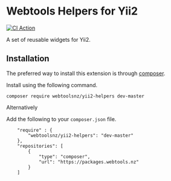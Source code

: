 # Webtools Helpers for Yii2

[![CI Action](https://github.com/webtoolsnz/yii2-helpers/workflows/continuous-integration/badge.svg)](https://github.com/webtoolsnz/yii2-helpers/actions)

A set of reusable widgets for Yii2.

## Installation

The preferred way to install this extension is through [composer](http://getcomposer.org/download/).

Install using the following command.

`composer require webtoolsnz/yii2-helpers dev-master`

Alternatively 

Add the following to your `composer.json` file.

~~~
    "require" : {
        "webtoolsnz/yii2-helpers": "dev-master"
    }, 
    "repositories": [
        {
            "type": "composer",
            "url": "https://packages.webtools.nz"
        }
    ]
~~~
